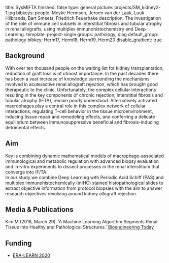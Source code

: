 title: SysMIFTA
finished: false
type: general
picture: projects/SM_kidney2-1.jpg
bibkeys:
people: Meyke Hermsen, Jeroen van der Laak, Luuk Hilbrands, Bart Smeets, Friedrich Feuerhake
description: The investigation of the role of immune cell subsets in interstitial fibrosis and tubular atrophy in renal allografts, using multiplex immunohistochemistry and Deep Learning.
template: project-single
groups: pathology, diag
default_group: pathology
bibkey: Herm17, Herm18, Herm19, Herm20
disable_gradient: true

## Background

With over ten thousand people on the waiting list for kidney transplantation, reduction of graft loss is of utmost importance. In the past decades there has been a vast increase of knowledge surrounding the mechanisms involved in acute/active renal allograft rejection, which has brought good therapeutic to the clinic. Unfortunately, the  complex cellular interactions resulting in the key components of chronic rejection, interstitial fibrosis and tubular atrophy (IFTA), remain poorly understood. Alternatively activated macrophages play a central role in this complex network of cellular interactions, regulating T-cell behavior in the tissue microenvironment, inducing tissue repair and remodeling effects, and conferring a delicate equilibrium between immunosuppressive beneficial and fibrosis-inducing detrimental effects.

## Aim

Key is combining dynamic mathematical models of macrophage-associated immunological and metabolic regulation with advanced biopsy evaluation and in-vitro experiments to dissect processes in the renal interstitium that converge into IF/TA.  
In our study we combine  Deep Learning with Periodic Acid Schiff (PAS) and multiplex immunohistochemically (mIHC) stained histopathological slides to extract objective information from protocol biopsies with the aim to answer research objectives revolving around kidney allograft rejection.

## Media & Publications

Kim M (2018, March 29). ‘A Machine Learning Algorithm Segments Renal Tissue into Healthy and Pathological Structures.' [Bioengineering Today]( https://bioengineeringtoday.org/emerging-tech/machine-learning-algorithm-segments-renal-tissue-healthy-and-pathological-structures)

## Funding

* [ERA-LEARN 2020](https://www.era-learn.eu/)
